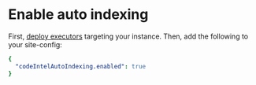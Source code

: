 # Enable auto indexing

First, [deploy executors](https://docs.sourcegraph.com/admin/deploy_executors) targeting your instance. Then, add the following to your site-config:

```yaml
{
  "codeIntelAutoIndexing.enabled": true
}
```

<!--
Olaf:

I'm going to focus on https://github.com/sourcegraph/sourcegraph/issues/24743, which is what also needs to be 
documented here. The UI already works (but the auto-indexer doesn't yet respect the configuration in the database).

The ./configure_data_retention.md doc is basically what we need to document, but instead explain about how we 
configure indexing rules rather than data retention rules for a branch or tag of a repo.

Please feel free to rework any part of the docs flow around this, including deployment and terraform-*-executors 
repo documentation, or unrelated codeintel features you want to make changes to in a drive-by fashion.
-->
